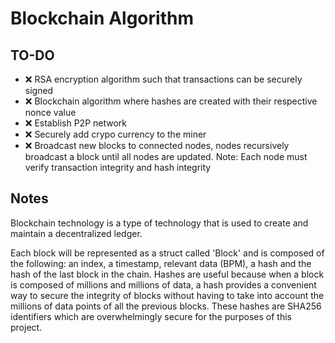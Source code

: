 # Blockchain Algorithm

## TO-DO
- :x: RSA encryption algorithm such that transactions can be securely signed
- :x: Blockchain algorithm where hashes are created with their respective nonce value
- :x: Establish P2P network
- :x: Securely add crypo currency to the miner
- :x: Broadcast new blocks to connected nodes, nodes recursively broadcast a block until all nodes are updated. Note: Each node must verify transaction integrity and hash integrity


## Notes
Blockchain technology is a type of technology that is used to create and maintain a decentralized ledger.

Each block will be represented as a struct called 'Block' and is composed of the following: an index, a timestamp, relevant data (BPM), a hash and the hash of the last block in the chain. Hashes are useful because when a block is composed of millions and millions of data, a hash provides a convenient way to secure the integrity of blocks without having to take into account the millions of data points of all the previous blocks. These hashes are SHA256 identifiers which are overwhelmingly secure for the purposes of this project.
